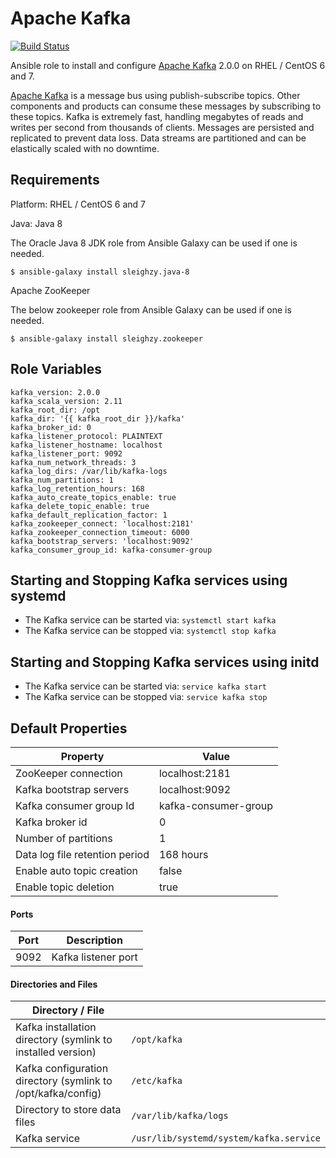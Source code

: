 # Apache Kafka

[![Build Status](https://travis-ci.org/sleighzy/ansible-kafka.svg?branch=master)](https://travis-ci.org/sleighzy/ansible-kafka)

Ansible role to install and configure [Apache Kafka][1] 2.0.0 on RHEL / CentOS 6 and 7.

[Apache Kafka][1] is a message bus using publish-subscribe topics. Other components and products can consume these messages by subscribing to these topics. Kafka is extremely fast, handling megabytes of reads and writes per second from thousands of clients. Messages are persisted and replicated to prevent data loss. Data streams are partitioned and can be elastically scaled with no downtime.

## Requirements

Platform: RHEL / CentOS 6 and 7

Java: Java 8

The Oracle Java 8 JDK role from Ansible Galaxy can be used if one is needed.

`$ ansible-galaxy install sleighzy.java-8`

Apache ZooKeeper

The below zookeeper role from Ansible Galaxy can be used if one is needed.

`$ ansible-galaxy install sleighzy.zookeeper`

## Role Variables
    kafka_version: 2.0.0
    kafka_scala_version: 2.11
    kafka_root_dir: /opt
    kafka_dir: '{{ kafka_root_dir }}/kafka'
    kafka_broker_id: 0
    kafka_listener_protocol: PLAINTEXT
    kafka_listener_hostname: localhost
    kafka_listener_port: 9092
    kafka_num_network_threads: 3
    kafka_log_dirs: /var/lib/kafka-logs
    kafka_num_partitions: 1
    kafka_log_retention_hours: 168
    kafka_auto_create_topics_enable: true
    kafka_delete_topic_enable: true
    kafka_default_replication_factor: 1
    kafka_zookeeper_connect: 'localhost:2181'
    kafka_zookeeper_connection_timeout: 6000
    kafka_bootstrap_servers: 'localhost:9092'
    kafka_consumer_group_id: kafka-consumer-group

## Starting and Stopping Kafka services using systemd
* The Kafka service can be started via: `systemctl start kafka`
* The Kafka service can be stopped via: `systemctl stop kafka`

## Starting and Stopping Kafka services using initd
* The Kafka service can be started via: `service kafka start`
* The Kafka service can be stopped via: `service kafka stop`

## Default Properties

| Property | Value |
|----------|-------|
| ZooKeeper connection | localhost:2181 |
| Kafka bootstrap servers | localhost:9092 |
| Kafka consumer group Id | kafka-consumer-group |
| Kafka broker id | 0 |
| Number of partitions | 1 |
| Data log file retention period | 168 hours |
| Enable auto topic creation | false |
| Enable topic deletion | true |

#### Ports

| Port | Description |
|------|-------------|
| 9092 | Kafka listener port |


#### Directories and Files

| Directory / File | |
|-----|----|
| Kafka installation directory (symlink to installed version) | `/opt/kafka` |
| Kafka configuration directory (symlink to /opt/kafka/config) | `/etc/kafka` |
| Directory to store data files | `/var/lib/kafka/logs` |
| Kafka service | `/usr/lib/systemd/system/kafka.service` |


[1]: http://kafka.apache.org/
